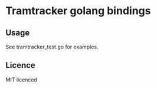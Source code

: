# Tramtracker golang bindings

## Usage

See tramtracker_test.go for examples.

## Licence

MIT licenced

